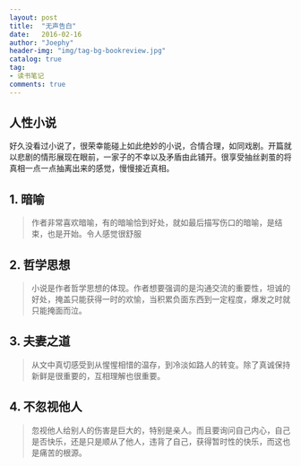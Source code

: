 ```yaml
---
layout: post
title:  "无声告白"
date:   2016-02-16
author: "Joephy"
header-img: "img/tag-bg-bookreview.jpg"
catalog: true
tag:
- 读书笔记 
comments: true
---
```

人性小说
-----------

好久没看过小说了，很荣幸能碰上如此绝妙的小说，合情合理，如同戏剧。开篇就以悲剧的情形展现在眼前，一家子的不幸以及矛盾由此铺开。很享受抽丝剥茧的将真相一点一点抽离出来的感觉，慢慢接近真相。

## 1. 暗喻
>作者非常喜欢暗喻，有的暗喻恰到好处，就如最后描写伤口的暗喻，是结束，也是开始。令人感觉很舒服

## 2. 哲学思想
>小说是作者哲学思想的体现。作者想要强调的是沟通交流的重要性，坦诚的好处，掩盖只能获得一时的欢愉，当积累负面东西到一定程度，爆发之时就只能掩面而泣。

## 3. 夫妻之道
>从文中真切感受到从惺惺相惜的温存，到冷淡如路人的转变。除了真诚保持新鲜是很重要的，互相理解也很重要。

## 4. 不忽视他人
>忽视他人给别人的伤害是巨大的，特别是亲人。而且要询问自己内心，自己是否快乐，还是只是顺从了他人，违背了自己，获得暂时性的快乐，而这也是痛苦的根源。


